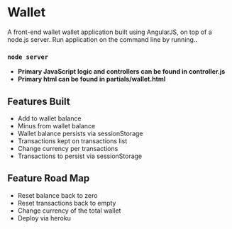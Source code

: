 Wallet
======

A front-end wallet wallet application built using AngularJS, on top of a node.js server.
Run application on the command line by running..

<code><h3>node server</h3></code>


<ul>
<li><b>Primary JavaScript logic and controllers can be found in controller.js</b></li>
<li><b>Primary html can be found in partials/wallet.html</b></li>
</ul>


<h2>Features Built</h2>
<ul>
<li>Add to wallet balance</li>
<li>Minus from wallet balance</li>
<li>Wallet balance persists via sessionStorage</li>
<li>Transactions kept on transactions list</li>
<li>Change currency per transactions</li>
<li>Transactions to persist via sessionStorage</li>
</ul>


<h2>Feature Road Map</h2>
<ul>
  <li>Reset balance back to zero</li>
  <li>Reset transactions back to empty</li>
  <li>Change currency of the total wallet</li>
  <li>Deploy via heroku</li>
<ul>

